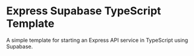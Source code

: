 # Express Supabase TypeScript Template

A simple template for starting an Express API service in TypeScript using Supabase.
